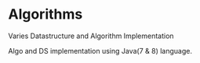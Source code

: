 # Algorithms
Varies Datastructure and Algorithm Implementation

Algo and DS implementation using Java(7 & 8) language.
